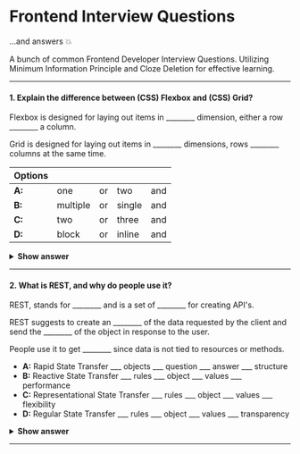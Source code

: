 # Frontend Interview Questions

...and answers :boom:

A bunch of common Frontend Developer Interview Questions. Utilizing Minimum Information Principle and Cloze Deletion for effective learning. 

---

#### 1. Explain the difference between (CSS) Flexbox and (CSS) Grid?

Flexbox is designed for laying out items in ________ dimension, either a row ________ a column. 

Grid is designed for laying out items in ________ dimensions, rows ________ columns at the same time.

| Options       |               |               |               |               |
| ------------- | ------------- | ------------- | ------------- | ------------- |
| **A:**        | one           | or            | two           | and           |
| **B:**        | multiple      | or            | single        | and           |
| **C:**        | two           | or            | three         | and           |
| **D:**        | block         | or            | inline        | and           |

<details><summary><b>Show answer</b></summary>
<p>

#### Answer: A

</p>
</details>

---

#### 2. What is REST, and why do people use it?

REST, stands for ________ and is a set of ________ for creating API's.

REST suggests to create an ________ of the data requested by the client and send the ________ of the object in response to the user.

People use it to get ________ since data is not tied to resources or methods.

- **A:** Rapid State Transfer ___ objects ___ question ___ answer ___ structure
- **B:** Reactive State Transfer ___ rules ___ object ___ values ___ performance
- **C:** Representational State Transfer ___ rules ___ object ___ values ___ flexibility
- **D:** Regular State Transfer ___ rules ___ object ___ values ___ transparency

<details><summary><b>Show answer</b></summary>
<p>

#### Answer: C

</p>
</details>

---
